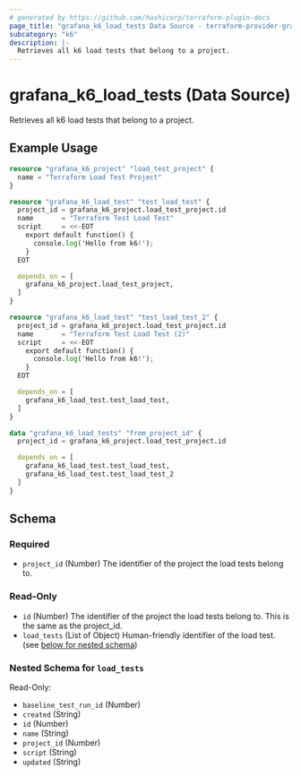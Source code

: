 ```yaml
---
# generated by https://github.com/hashicorp/terraform-plugin-docs
page_title: "grafana_k6_load_tests Data Source - terraform-provider-grafana"
subcategory: "k6"
description: |-
  Retrieves all k6 load tests that belong to a project.
---
```


# grafana_k6_load_tests (Data Source)

Retrieves all k6 load tests that belong to a project.

## Example Usage

```terraform
resource "grafana_k6_project" "load_test_project" {
  name = "Terraform Load Test Project"
}

resource "grafana_k6_load_test" "test_load_test" {
  project_id = grafana_k6_project.load_test_project.id
  name       = "Terraform Test Load Test"
  script     = <<-EOT
    export default function() {
      console.log('Hello from k6!');
    }
  EOT

  depends_on = [
    grafana_k6_project.load_test_project,
  ]
}

resource "grafana_k6_load_test" "test_load_test_2" {
  project_id = grafana_k6_project.load_test_project.id
  name       = "Terraform Test Load Test (2)"
  script     = <<-EOT
    export default function() {
      console.log('Hello from k6!');
    }
  EOT

  depends_on = [
    grafana_k6_load_test.test_load_test,
  ]
}

data "grafana_k6_load_tests" "from_project_id" {
  project_id = grafana_k6_project.load_test_project.id

  depends_on = [
    grafana_k6_load_test.test_load_test,
    grafana_k6_load_test.test_load_test_2
  ]
}
```

<!-- schema generated by tfplugindocs -->
## Schema

### Required

- `project_id` (Number) The identifier of the project the load tests belong to.

### Read-Only

- `id` (Number) The identifier of the project the load tests belong to. This is the same as the project_id.
- `load_tests` (List of Object) Human-friendly identifier of the load test. (see [below for nested schema](#nestedatt--load_tests))

<a id="nestedatt--load_tests"></a>
### Nested Schema for `load_tests`

Read-Only:

- `baseline_test_run_id` (Number)
- `created` (String)
- `id` (Number)
- `name` (String)
- `project_id` (Number)
- `script` (String)
- `updated` (String)
